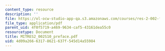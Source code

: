 ```yaml
---
content_type: resource
description: ''
file: https://ol-ocw-studio-app-qa.s3.amazonaws.com/courses/res-2-002-finite-element-procedures-for-solids-and-structures-spring-2010/4d09a26663178621637f545d14a55984_MITRES2_002S10_preface.pdf
file_type: application/pdf
parent_uid: 4f0f5719-a469-9634-caf5-43161dea55c0
resourcetype: Document
title: MITRES2_002S10_preface.pdf
uid: 4d09a266-6317-8621-637f-545d14a55984
---
```

